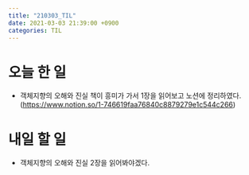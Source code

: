 ```yaml
---
title: "210303_TIL"
date: 2021-03-03 21:39:00 +0900
categories: TIL
---
```


# 오늘 한 일
* 객체지향의 오해와 진실 책이 흥미가 가서 1장을 읽어보고 노션에 정리하였다.
(https://www.notion.so/1-746619faa76840c8879279e1c544c266)

# 내일 할 일
* 객체지향의 오해와 진실 2장을 읽어봐야겠다.